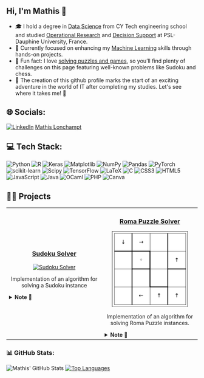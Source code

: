 <!-- lvl 1 : Simple bio and stats -->
## Hi, I'm Mathis 👋
- 🎓 I hold a degree in <u>Data Science</u> from CY Tech engineering school and studied <u>Operational Research</u> and <u>Decision Support</u> at PSL-Dauphine University, France.
- 🔭 Currently focused on enhancing my <u>Machine Learning</u> skills through hands-on projects.
- 🧩 Fun fact: I love <u>solving puzzles and games</u>, so you’ll find plenty of challenges on this page featuring well-known problems like Sudoku and chess.
- 🌱 The creation of this github profile marks the start of an exciting adventure in the world of IT after completing my studies. Let's see where it takes me! 🚀

<!-- lvl 2 : Adding skills -->
## 🌐 Socials:
[![LinkedIn](https://img.shields.io/badge/LinkedIn-%230077B5.svg?logo=linkedin&logoColor=white)](https://www.linkedin.com/in/mathis-lonchampt/) [Mathis Lonchampt](https://www.linkedin.com/in/mathis-lonchampt/)

## 💻 Tech Stack:
![Python](https://img.shields.io/badge/python-3670A0?style=for-the-badge&logo=python&logoColor=ffdd54) ![R](https://img.shields.io/badge/r-%23276DC3.svg?style=for-the-badge&logo=r&logoColor=white) ![Keras](https://img.shields.io/badge/Keras-%23D00000.svg?style=for-the-badge&logo=Keras&logoColor=white) ![Matplotlib](https://img.shields.io/badge/Matplotlib-%23ffffff.svg?style=for-the-badge&logo=Matplotlib&logoColor=black) ![NumPy](https://img.shields.io/badge/numpy-%23013243.svg?style=for-the-badge&logo=numpy&logoColor=white) ![Pandas](https://img.shields.io/badge/pandas-%23150458.svg?style=for-the-badge&logo=pandas&logoColor=white) ![PyTorch](https://img.shields.io/badge/PyTorch-%23EE4C2C.svg?style=for-the-badge&logo=PyTorch&logoColor=white) ![scikit-learn](https://img.shields.io/badge/scikit--learn-%23F7931E.svg?style=for-the-badge&logo=scikit-learn&logoColor=white) ![Scipy](https://img.shields.io/badge/SciPy-%230C55A5.svg?style=for-the-badge&logo=scipy&logoColor=%white) ![TensorFlow](https://img.shields.io/badge/TensorFlow-%23FF6F00.svg?style=for-the-badge&logo=TensorFlow&logoColor=white) ![LaTeX](https://img.shields.io/badge/latex-%23008080.svg?style=for-the-badge&logo=latex&logoColor=white) ![C](https://img.shields.io/badge/c-%2300599C.svg?style=for-the-badge&logo=c&logoColor=white) ![CSS3](https://img.shields.io/badge/css3-%231572B6.svg?style=for-the-badge&logo=css3&logoColor=white) ![HTML5](https://img.shields.io/badge/html5-%23E34F26.svg?style=for-the-badge&logo=html5&logoColor=white) ![JavaScript](https://img.shields.io/badge/javascript-%23323330.svg?style=for-the-badge&logo=javascript&logoColor=%23F7DF1E) ![Java](https://img.shields.io/badge/java-%23ED8B00.svg?style=for-the-badge&logo=openjdk&logoColor=white) ![OCaml](https://img.shields.io/badge/OCaml-%23E98407.svg?style=for-the-badge&logo=ocaml&logoColor=white) ![PHP](https://img.shields.io/badge/php-%23777BB4.svg?style=for-the-badge&logo=php&logoColor=white) ![Canva](https://img.shields.io/badge/Canva-%2300C4CC.svg?style=for-the-badge&logo=Canva&logoColor=white)

<!-- lvl 3 : Projects -->
## 👨‍💻 Projects
<div align="center">
  <table>
        <tr>
            <td width="50%">
                <h3 align="center">
		    <a href="https://github.com/LonchamptMathis/sudoku-solver" target="_blank" rel="noreferrer"> 
                    Sudoku Solver
		    </a>
                </h3>
                <p align="center">
                    <a href="https://github.com/LonchamptMathis/sudoku-solver" target="_blank" rel="noreferrer"> 
                        <img src="https://miro.medium.com/v2/resize:fit:748/1*K7nuelC1TIFlwwGMThdBCA.png" alt="Sudoku Solver" width="300"/> 
                    </a>
                    <p align="center">
                        Implementation of an algorithm for solving a Sudoku instance
                    </p>
		    <details>
			<summary>
			<b>Note 📝</b>
			</summary>
			I used PuLP library to solve the Integer Programming problem.
		    </details>
            </p>
            </td>
	    <td width="50%">
	        <h3 align="center">
	          <a href="https://github.com/LonchamptMathis/roma-puzzle-solver" target="_blank" rel="noreferrer">
	            Roma Puzzle Solver
	          </a>
	        </h3>
	        <p align="center">
	          <a href="https://github.com/LonchamptMathis/roma-puzzle-solver" target="_blank" rel="noreferrer">
	            <img src="https://github.com/LonchamptMathis/roma-puzzle-solver/raw/main/imgs/roma_puzzle.png" alt="Roma Puzzle Solver" width="200"/>
	          </a>
	        </p>
	        <p align="center">
	          Implementation of an algorithm for solving Roma Puzzle instances.
	        </p>
	        <details>
	          <summary><b>Note 📝</b></summary>
	          Solving Roma puzzles is NP-complete and involves advanced graph theory and constraint satisfaction techniques.
	        </details>
	      </td>
        </tr>
  </table>
</div>

### 📊 GitHub Stats:
![Mathis' GitHub Stats](https://github-readme-stats.vercel.app/api?username=LonchamptMathis&show_icons=true&theme=radical)
[![Top Languages](https://github-readme-stats.vercel.app/api/top-langs/?username=LonchamptMathis&layout=compact)](https://github.com/anuraghazra/github-readme-stats)

